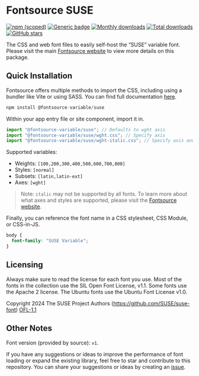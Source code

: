 # Fontsource SUSE

[![npm (scoped)](https://img.shields.io/npm/v/@fontsource-variable/suse?color=brightgreen)](https://www.npmjs.com/package/@fontsource-variable/suse) [![Generic badge](https://img.shields.io/badge/fontsource-passing-brightgreen)](https://github.com/fontsource/fontsource) [![Monthly downloads](https://badgen.net/npm/dm/@fontsource-variable/suse)](https://github.com/fontsource/fontsource) [![Total downloads](https://badgen.net/npm/dt/@fontsource-variable/suse)](https://github.com/fontsource/fontsource) [![GitHub stars](https://img.shields.io/github/stars/fontsource/fontsource.svg?style=social&label=Star)](https://github.com/fontsource/fontsource/stargazers)

The CSS and web font files to easily self-host the “SUSE” variable font. Please visit the main [Fontsource website](https://fontsource.org/fonts/suse) to view more details on this package.

## Quick Installation

Fontsource offers multiple methods to import the CSS, including using a bundler like Vite or using SASS. You can find full documentation [here](https://fontsource.org/docs/getting-started/introduction).

```javascript
npm install @fontsource-variable/suse
```

Within your app entry file or site component, import it in.

```javascript
import "@fontsource-variable/suse"; // Defaults to wght axis
import "@fontsource-variable/suse/wght.css"; // Specify axis
import "@fontsource-variable/suse/wght-italic.css"; // Specify axis and style
```

Supported variables:
- Weights: `[100,200,300,400,500,600,700,800]`
- Styles: `[normal]`
- Subsets: `[latin,latin-ext]`
- Axes: `[wght]`

> Note: `italic` may not be supported by all fonts. To learn more about what axes and styles are supported, please visit the [Fontsource website](https://fontsource.org/fonts/suse).

Finally, you can reference the font name in a CSS stylesheet, CSS Module, or CSS-in-JS.

```css
body {
  font-family: "SUSE Variable";
}
```

## Licensing
Always make sure to read the license for each font you use. Most of the fonts in the collection use the SIL Open Font License, v1.1. Some fonts use the Apache 2 license. The Ubuntu fonts use the Ubuntu Font License v1.0.

Copyright 2024 The SUSE Project Authors (https://github.com/SUSE/suse-font)
[OFL-1.1](http://scripts.sil.org/OFL)

## Other Notes
Font version (provided by source): `v1`.

If you have any suggestions or ideas to improve the performance of font loading or expand the existing library, feel free to star and contribute to this repository. You can share your suggestions or ideas by creating an [issue](https://github.com/fontsource/fontsource/issues).